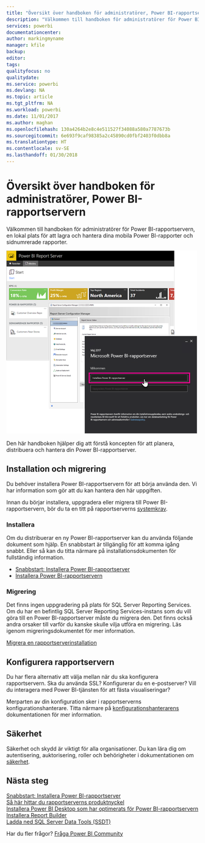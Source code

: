```yaml
---
title: "Översikt över handboken för administratörer, Power BI-rapportservern"
description: "Välkommen till handboken för administratörer för Power BI-rapportservern, en lokal plats för att lagra och hantera dina mobila Power BI-rapporter och sidnumrerade rapporter."
services: powerbi
documentationcenter: 
author: markingmyname
manager: kfile
backup: 
editor: 
tags: 
qualityfocus: no
qualitydate: 
ms.service: powerbi
ms.devlang: NA
ms.topic: article
ms.tgt_pltfrm: NA
ms.workload: powerbi
ms.date: 11/01/2017
ms.author: maghan
ms.openlocfilehash: 130a4264b2e8c4e511527f34088a580a7787673b
ms.sourcegitcommit: 6e693f9caf98385a2c45890cd0fbf2403f0dbb8a
ms.translationtype: HT
ms.contentlocale: sv-SE
ms.lasthandoff: 01/30/2018
---
```

# <a name="administrator-handbook-overview-power-bi-report-server"></a>Översikt över handboken för administratörer, Power BI-rapportservern
Välkommen till handboken för administratörer för Power BI-rapportservern, en lokal plats för att lagra och hantera dina mobila Power BI-rapporter och sidnumrerade rapporter.

![](media/admin-handbook-overview/admin-handbook.png)

Den här handboken hjälper dig att förstå koncepten för att planera, distribuera och hantera din Power BI-rapportserver.

## <a name="installing-and-migration"></a>Installation och migrering
Du behöver installera Power BI-rapportservern för att börja använda den. Vi har information som gör att du kan hantera den här uppgiften.

Innan du börjar installera, uppgradera eller migrera till Power BI-rapportservern, bör du ta en titt på rapportserverns [systemkrav](system-requirements.md).

### <a name="installing"></a>Installera
Om du distribuerar en ny Power BI-rapportserver kan du använda följande dokument som hjälp. En snabbstart är tillgänglig för att komma igång snabbt. Eller så kan du titta närmare på installationsdokumenten för fullständig information.

* [Snabbstart: Installera Power BI-rapportserver](quickstart-install-report-server.md)
* [Installera Power BI-rapportservern](install-report-server.md)

### <a name="migration"></a>Migrering
Det finns ingen uppgradering på plats för SQL Server Reporting Services. Om du har en befintlig SQL Server Reporting Services-instans som du vill göra till en Power BI-rapportserver måste du migrera den. Det finns också andra orsaker till varför du kanske skulle vilja utföra en migrering. Läs igenom migreringsdokumentet för mer information.

[Migrera en rapportserverinstallation](migrate-report-server.md)

## <a name="configuring-your-report-server"></a>Konfigurera rapportservern
Du har flera alternativ att välja mellan när du ska konfigurera rapportservern. Ska du använda SSL? Konfigurerar du en e-postserver? Vill du interagera med Power BI-tjänsten för att fästa visualiseringar?

Merparten av din konfiguration sker i rapportserverns konfigurationshanterare. Titta närmare på [konfigurationshanterarens](https://docs.microsoft.com/sql/reporting-services/install-windows/reporting-services-configuration-manager-native-mode) dokumentationen för mer information.

## <a name="security"></a>Säkerhet
Säkerhet och skydd är viktigt för alla organisationer. Du kan lära dig om autentisering, auktorisering, roller och behörigheter i dokumentationen om [säkerhet](https://docs.microsoft.com/sql/reporting-services/security/reporting-services-security-and-protection).

## <a name="next-steps"></a>Nästa steg
[Snabbstart: Installera Power BI-rapportserver](quickstart-install-report-server.md)  
[Så här hittar du rapportserverns produktnyckel](find-product-key.md)  
[Installera Power BI Desktop som har optimerats för Power BI-rapportservern](install-powerbi-desktop.md)  
[Installera Report Builder](https://docs.microsoft.com/sql/reporting-services/install-windows/install-report-builder)  
[Ladda ned SQL Server Data Tools (SSDT)](http://go.microsoft.com/fwlink/?LinkID=616714)

Har du fler frågor? [Fråga Power BI Community](https://community.powerbi.com/)

